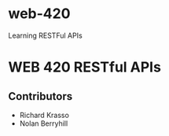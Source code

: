 # web-420
Learning RESTFul APIs
<body>
    <h1>WEB 420 RESTful APIs</h1>
    <h2>Contributors</h2>
        <ul>
            <li>Richard Krasso</li>
            <li>Nolan Berryhill</li>
        </ul>
</body>
